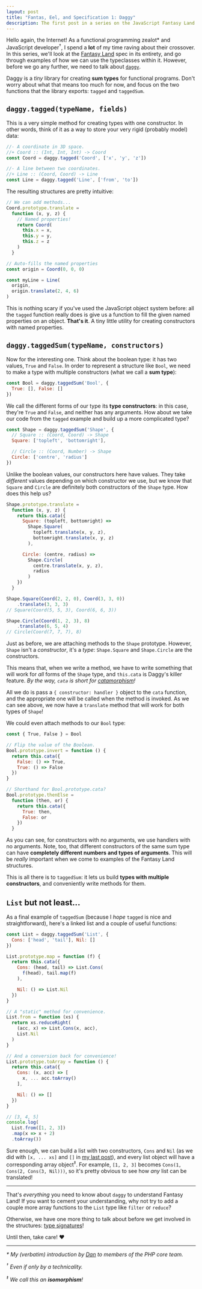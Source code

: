 ```yaml
---
layout: post
title: "Fantas, Eel, and Specification 1: Daggy"
description: The first post in a series on the JavaScript Fantasy Land specification.
---
```


Hello again, the Internet! As a functional programming zealot* and JavaScript developer<sup>†</sup>, I spend a **lot** of my time raving about their crossover. In this series, we'll look at the [Fantasy Land](https://github.com/fantasyland/fantasy-land) spec in its entirety, and go through examples of how we can use the typeclasses within it. However, before we go any further, we need to talk about [`daggy`](https://github.com/fantasyland/daggy).

Daggy is a _tiny_ library for creating **sum types** for functional programs. Don't worry about what that means too much for now, and focus on the two functions that the library exports: `tagged` and `taggedSum`.

## `daggy.tagged(typeName, fields)`

This is a very simple method for creating types with one constructor. In other words, think of it as a way to store your very rigid (probably model) data:

```javascript
//- A coordinate in 3D space.
//+ Coord :: (Int, Int, Int) -> Coord
const Coord = daggy.tagged('Coord', ['x', 'y', 'z'])

//- A line between two coordinates.
//+ Line :: (Coord, Coord) -> Line
const Line = daggy.tagged('Line', ['from', 'to'])
```

The resulting structures are pretty intuitive:

```javascript
// We can add methods...
Coord.prototype.translate =
  function (x, y, z) {
    // Named properties!
    return Coord(
      this.x = x,
      this.y = y,
      this.z = z
    )
  }

// Auto-fills the named properties
const origin = Coord(0, 0, 0)

const myLine = Line(
  origin,
  origin.translate(2, 4, 6)
)
```

This is nothing scary if you've used the JavaScript object system before: all the `tagged` function really does is give us a function to fill the given named properties on an object. **That's it**. A tiny little utility for creating constructors with named properties.

## `daggy.taggedSum(typeName, constructors)`

Now for the interesting one. Think about the boolean type: it has two values, `True` and `False`. In order to represent a structure like `Bool`, we need to make a type with multiple constructors (what we call a **sum type**):

```javascript
const Bool = daggy.taggedSum('Bool', {
  True: [], False: []
})
```

We call the different forms of our type its **type constructors**: in this case, they're `True` and `False`, and neither has any arguments. How about we take our code from the `tagged` example and build up a more complicated type?

```javascript
const Shape = daggy.taggedSum('Shape', {
  // Square :: (Coord, Coord) -> Shape
  Square: ['topleft', 'bottomright'],

  // Circle :: (Coord, Number) -> Shape
  Circle: ['centre', 'radius']
})
```

Unlike the boolean values, our constructors here have values. They take _different_ values depending on which constructor we use, but we know that `Square` and `Circle` are definitely both constructors of the `Shape` type. How does this help us?

```javascript
Shape.prototype.translate =
  function (x, y, z) {
    return this.cata({
      Square: (topleft, bottomright) =>
        Shape.Square(
          topleft.translate(x, y, z),
          bottomright.translate(x, y, z)
        ),

      Circle: (centre, radius) =>
        Shape.Circle(
          centre.translate(x, y, z),
          radius
        )
    })
  }

Shape.Square(Coord(2, 2, 0), Coord(3, 3, 0))
    .translate(3, 3, 3)
// Square(Coord(5, 5, 3), Coord(6, 6, 3))

Shape.Circle(Coord(1, 2, 3), 8)
    .translate(6, 5, 4)
// Circle(Coord(7, 7, 7), 8)
```

Just as before, we are attaching methods to the `Shape` prototype. However, `Shape` isn't a _constructor_, it's a _type_: `Shape.Square` and `Shape.Circle` are the constructors.

This means that, when we write a method, we have to write something that will work for _all_ forms of the `Shape` type, and `this.cata` is Daggy's killer feature. _By the way, `cata` is short for [catamorphism](/2017/02/24/reductio-and-abstract-em/)!_

All we do is pass a `{ constructor: handler }` object to the `cata` function, and the appropriate one will be called when the method is invoked. As we can see above, we now have a `translate` method that will work for both types of `Shape`!

We could even attach methods to our `Bool` type:

```javascript
const { True, False } = Bool

// Flip the value of the Boolean.
Bool.prototype.invert = function () {
  return this.cata({
    False: () => True,
    True: () => False
  })
}

// Shorthand for Bool.prototype.cata?
Bool.prototype.thenElse =
  function (then, or) {
    return this.cata({
      True: then,
      False: or
    })
  }
```

As you can see, for constructors with no arguments, we use handlers with no arguments. Note, too, that different constructors of the same sum type can have **completely different numbers and types of arguments**. This will be _really_ important when we come to examples of the Fantasy Land structures.

This is all there is to `taggedSum`: it lets us build **types with multiple constructors**, and conveniently write methods for them.

## `List` but not least...

As a final example of `taggedSum` (because I _hope_ `tagged` is nice and straightforward), here's a linked list and a couple of useful functions:

```javascript
const List = daggy.taggedSum('List', {
  Cons: ['head', 'tail'], Nil: []
})

List.prototype.map = function (f) {
  return this.cata({
    Cons: (head, tail) => List.Cons(
      f(head), tail.map(f)
    ),

    Nil: () => List.Nil
  })
}

// A "static" method for convenience.
List.from = function (xs) {
  return xs.reduceRight(
    (acc, x) => List.Cons(x, acc),
    List.Nil
  )
}

// And a conversion back for convenience!
List.prototype.toArray = function () {
  return this.cata({
    Cons: (x, acc) => [
      x, ... acc.toArray()
    ],

    Nil: () => []
  })
}

// [3, 4, 5]
console.log(
  List.from([1, 2, 3])
  .map(x => x + 2)
  .toArray())
```

Sure enough, we can build a list with two constructors, `Cons` and `Nil` (as we did with `[x, ... xs]` and `[]` in [my last post](/2017/02/24/reductio-and-abstract-em/)), and every list object will have a corresponding array object<sup>‡</sup>. For example, `[1, 2, 3]` becomes `Cons(1, Cons(2, Cons(3, Nil)))`, so it's pretty obvious to see how _any_ list can be translated!

---

That's _everything_ you need to know about `daggy` to understand Fantasy Land! If you want to cement your understanding, why not try to add a couple more array functions to the `List` type like `filter` or `reduce`?

Otherwise, we have one more thing to talk about before we get involved in the structures: [type signatures](/2017/03/08/fantas-eel-and-specification-2/)!

Until then, take care! &hearts;

---

_* My (verbatim) introduction by [Dan](https://twitter.com/MrDanack) to members of the PHP core team._

_<sup>†</sup> Even if only by a technicality._

_<sup>‡</sup> We call this an **isomorphism**!_
